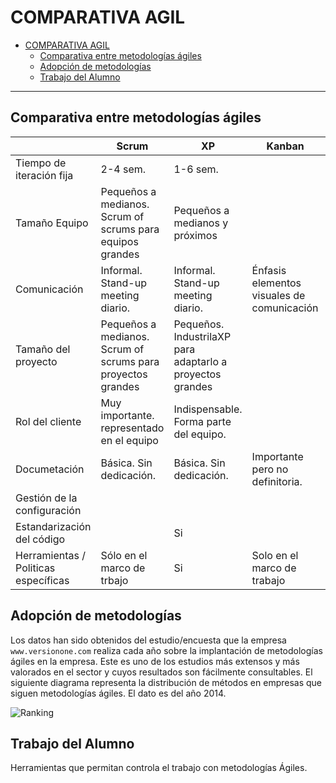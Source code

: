 # COMPARATIVA AGIL

- [COMPARATIVA AGIL](#comparativa-agil)
  - [Comparativa entre metodologías ágiles](#comparativa-entre-metodologías-ágiles)
  - [Adopción de metodologías](#adopción-de-metodologías)
  - [Trabajo del Alumno](#trabajo-del-alumno)
 
---


## Comparativa entre metodologías ágiles

|                                      | Scrum                                                       | XP                                                        | Kanban                                     | Lean                                   |
|--------------------------------------|-------------------------------------------------------------|-----------------------------------------------------------|--------------------------------------------|----------------------------------------|
| Tiempo de iteración fija             | 2-4 sem.                                                    | 1-6 sem.                                                  |                                            |                                        |
| Tamaño Equipo                        | Pequeños a medianos. Scrum of scrums para equipos grandes   | Pequeños a medianos y próximos                            |                                            |                                        |
| Comunicación                         | Informal. Stand-up meeting diario.                          | Informal. Stand-up meeting diario.                        | Énfasis elementos visuales de comunicación | Formal.En algunos casos vía documentos |
| Tamaño del proyecto                  | Pequeños a medianos. Scrum of scrums para proyectos grandes | Pequeños. IndustrilaXP para adaptarlo a proyectos grandes |                                            |                                        |
| Rol del cliente                      | Muy importante. representado en el equipo                   | Indispensable. Forma parte del equipo.                    |                                            |                                        |
| Documetación                         | Básica. Sin dedicación.                                     | Básica. Sin dedicación.                                   | Importante pero no definitoria.            | Básica                                 |
| Gestión de la configuración          |                                                             |                                                           |                                            |                                        |
| Estandarización del código           |                                                             | Si                                                        |                                            |                                        |
| Herramientas / Politicas específicas | Sólo en el marco de trbajo                                  | Si                                                        | Solo en el marco de trabajo                | Sólo en el marco de trabajo            |


## Adopción de metodologías

Los datos han sido obtenidos del estudio/encuesta que la empresa `www.versionone.com` realiza cada año sobre la implantación de metodologías ágiles en la empresa. Este es uno de los estudios más extensos y más valorados en el sector y cuyos resultados son fácilmente consultables. El siguiente diagrama representa la distribución de métodos en empresas que siguen metodologías ágiles. El dato es del año 2014.

![Ranking](https://qph.fs.quoracdn.net/main-qimg-68f9574f07ca26aba5fbaf298c5aedec)

## Trabajo del Alumno

Herramientas que permitan controla el trabajo con metodologías Ágiles.
